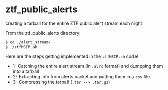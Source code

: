 # ztf_public_alerts
creating a tarball for the entire ZTF public alert stream each night

From the ztf_public_alerts directory:

```
$ cd ./alert_stream/
$ ./ztfMSIP.sh
```

Here are the steps getting implemented in the `ztfMSIP.sh` code! 
- 1- Catching the entire alert stream (in `.avro` format) and dumpping them into a tarball
- 2- Extracting info from alerts packet and putting them in a `csv` file.
- 3- Compressing the tarball (`.tar --> .tar.gz`)
